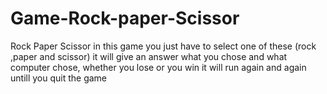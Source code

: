 # Game-Rock-paper-Scissor
Rock Paper Scissor
in this game you just have to select one of these (rock ,paper and scissor)
it will give an answer what you chose and what computer chose,
whether you lose or you win
it will run again and again untill you quit the game
    
